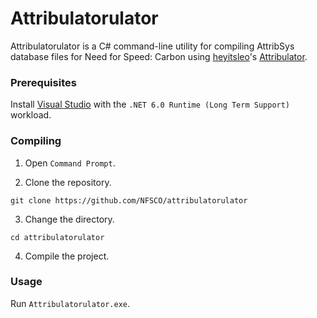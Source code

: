 # Attribulatorulator
Attribulatorulator is a C# command-line utility for compiling AttribSys database files for Need for Speed: Carbon using [heyitsleo](https://github.com/leocodes21)'s [Attribulator](https://github.com/NFSTools/Attribulator).

### Prerequisites
Install [Visual Studio](https://visualstudio.microsoft.com) with the `.NET 6.0 Runtime (Long Term Support)` workload.

### Compiling
1. Open `Command Prompt`.

2. Clone the repository.

```
git clone https://github.com/NFSCO/attribulatorulator
```

3. Change the directory.

```
cd attribulatorulator
```

4. Compile the project.

### Usage
Run `Attribulatorulator.exe`.
